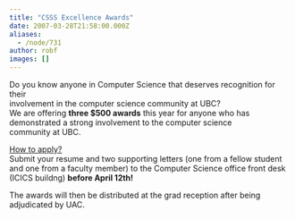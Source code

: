 ```yaml
---
title: "CSSS Excellence Awards"
date: 2007-03-28T21:58:00.000Z
aliases:
  - /node/731
author: robf
images: []
---
```


<div class="field field-name-body field-type-text-with-summary field-label-hidden"><div class="field-items"><div class="field-item even"><p>Do you know anyone in Computer Science that deserves recognition for their<br>
involvement in the computer science community at UBC?<br>
We are offering <b>three $500 awards</b> this year for anyone who has<br>
demonstrated a strong involvement to the computer science<br>
community at UBC.  </p>
<p><u>How to apply?</u><br>
Submit your resume and two supporting letters (one from a fellow student<br>
and one from a faculty member) to the Computer Science office front desk<br>
(ICICS buildng) <b>before April 12th!</b></p>
<p>The awards will then be distributed at the grad reception after being<br>
adjudicated by UAC.    </p>
</div></div></div>    <footer>
          </footer>
